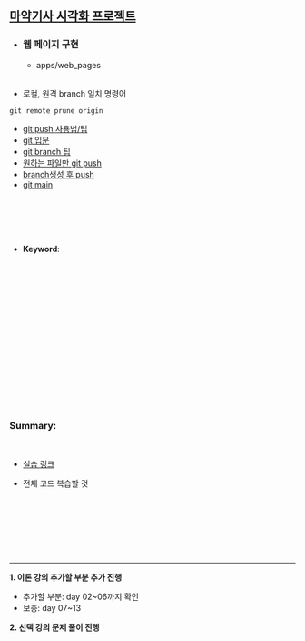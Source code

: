 ## <u>마약기사 시각화 프로젝트</u>

- ### 웹 페이지 구현

  - apps/web_pages

  <br>

- 로컬, 원격 branch 일치 명령어

```
git remote prune origin
```

- [git push 사용법/팁](https://www.daleseo.com/git-push/)
- [git 입문](https://backlog.com/git-tutorial/kr/stepup/stepup2_4.html)
- [git branch 팁](https://www.freecodecamp.org/korean/news/git-clone-branch-how-to-clone-a-specific-branch/)
- [원하는 파일만 git push](https://velog.io/@lov012726/git%EC%9B%90%ED%95%98%EB%8A%94-%ED%8C%8C%EC%9D%BC%EB%93%A4%EB%A7%8C-git-push-%ED%95%98%EB%8A%94-%EB%B2%95)
- [branch생성 후 push](https://velog.io/@clubmed2/Git-branch%EC%83%9D%EC%84%B1-%ED%9B%84-push%ED%95%98%EA%B8%B0)
- [git main](https://blog.outsider.ne.kr/1598)

<br>
<br>
<br>
<br>

- **Keyword**:

<br>
<br>
<br>
<br>
<br>
<br>
<br>
<br>
<br>
<br>
<br>
<br>
<br>
<br>
<br>

### **Summary**:

<br>

- [실습 링크](https://github.com/pjw74/DjangoProject/tree/main/mysite)

- 전체 코드 복습할 것

<br>
<br>
<br>
<br>
<br>
<br>

---

**1. 이론 강의 추가할 부분 추가 진행**

- 추가할 부분: day 02~06까지 확인
- 보충: day 07~13

**2. 선택 강의 문제 풀이 진행**
